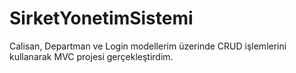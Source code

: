 # SirketYonetimSistemi
 Calisan, Departman ve Login modellerim üzerinde CRUD işlemlerini kullanarak MVC projesi gerçekleştirdim.
